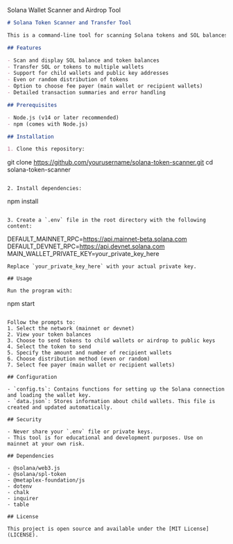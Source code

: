 Solana Wallet Scanner and Airdrop Tool

```markdown
# Solana Token Scanner and Transfer Tool

This is a command-line tool for scanning Solana tokens and SOL balances, and transferring tokens to multiple wallets. It supports both mainnet and devnet networks.

## Features

- Scan and display SOL balance and token balances
- Transfer SOL or tokens to multiple wallets
- Support for child wallets and public key addresses
- Even or random distribution of tokens
- Option to choose fee payer (main wallet or recipient wallets)
- Detailed transaction summaries and error handling

## Prerequisites

- Node.js (v14 or later recommended)
- npm (comes with Node.js)

## Installation

1. Clone this repository:
```

git clone https://github.com/yourusername/solana-token-scanner.git
cd solana-token-scanner

```

2. Install dependencies:
```

npm install

```

3. Create a `.env` file in the root directory with the following content:
```

DEFAULT_MAINNET_RPC=https://api.mainnet-beta.solana.com
DEFAULT_DEVNET_RPC=https://api.devnet.solana.com
MAIN_WALLET_PRIVATE_KEY=your_private_key_here

```
Replace `your_private_key_here` with your actual private key.

## Usage

Run the program with:

```

npm start

```

Follow the prompts to:
1. Select the network (mainnet or devnet)
2. View your token balances
3. Choose to send tokens to child wallets or airdrop to public keys
4. Select the token to send
5. Specify the amount and number of recipient wallets
6. Choose distribution method (even or random)
7. Select fee payer (main wallet or recipient wallets)

## Configuration

- `config.ts`: Contains functions for setting up the Solana connection and loading the wallet key.
- `data.json`: Stores information about child wallets. This file is created and updated automatically.

## Security

- Never share your `.env` file or private keys.
- This tool is for educational and development purposes. Use on mainnet at your own risk.

## Dependencies

- @solana/web3.js
- @solana/spl-token
- @metaplex-foundation/js
- dotenv
- chalk
- inquirer
- table

## License

This project is open source and available under the [MIT License](LICENSE).
```

